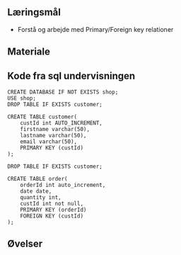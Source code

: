 
## Læringsmål
* Forstå og arbejde med Primary/Foreign key relationer
 
## Materiale

## Kode fra sql undervisningen 

```
CREATE DATABASE IF NOT EXISTS shop;
USE shop;
DROP TABLE IF EXISTS customer;

CREATE TABLE customer(
    custId int AUTO_INCREMENT,
    firstname varchar(50),
    lastname varchar(50),
    email varchar(50),
    PRIMARY KEY (custId)
);

DROP TABLE IF EXISTS customer;

CREATE TABLE order(
    orderId int auto_increment,
    date date,
    quantity int,
    custId int not null,
    PRIMARY KEY (orderId)
    FOREIGN KEY (custId)
);

```



## Øvelser
